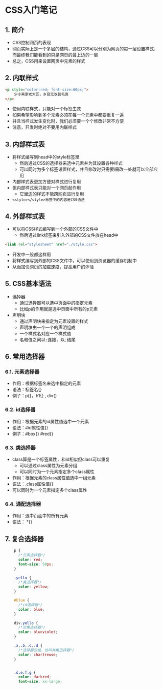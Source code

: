 # CSS入门笔记

## 1. 简介

- CSS控制网页的表现
- 网页实际上是一个多层的结构，通过CSS可以分别为网页的每一层设置样式，而最终我们能看到的只是网页的最上边的一层
- 总之，CSS用来设置网页中元素的样式

## 2. 内联样式

```html
<p style="color:red; font-size:60px;">
    少小离家老大回，乡音无改鬓毛衰
</p>
```

- 使用内联样式，只能对一个标签生效
- 如果希望影响到多个元素必须在每一个元素中都要重复一遍
- 并且当样式发生变化时，我们必须要一个个修改非常不方便
- 注意，开发时绝对不要用内联样式

## 3. 内部样式表

- 将样式编写到head中的style标签里
  - 然后通过CSS的选择器来选中元素并为其设置各种样式
  - 可以同时为多个标签设置样式，并且修改时只需要i需改一处就可以全部应用
- 内部样式表更加方便对样式进行复用
- 但内部样式表只能对一个网页起作用
  - 它里边的样式不能跨网页进行复用
- `<style></style>标签中的内容是CSS语法`

## 4. 外部样式表

- 可以将CSS样式编写到一个外部的CSS文件中
  - 然后通过link标签来引入外部的CSS文件放在head中

```html
<link rel="stylesheet" href="./style.css"> 
```

- 开发中一般都这样用
- 将样式编写到外部的CSS文件中，可以使用到浏览器的缓存机制中
- 从而加快网页的加载速度，提高用户的体验



## 5. CSS基本语法

- 选择器
  - 通过选择器可以选中页面中的指定元素
  - 比如p的作用就是选中页面中所有的p元素
- 声明块
  - 通过声明块来指定为元素设置的样式
  - 声明块由一个一个的声明组成
  - 一个样式名对应一个样式值
  - 名和值之间以`:`连接，以`;`结尾



## 6. 常用选择器

### 6.1. 元素选择器

- 作用：根据标签名来选中指定的元素
- 语法：标签名{}
- 例子：p{}，h1{} , div{}

### 6.2. id选择器

- 作用：根据元素的id属性值选中一个元素
- 语法：#id属性值{}
- 例子：#box{} #red{}

### 6.3. 类选择器

- class算是一个标签属性，和id相似但class可以重复
  - 可以通过class属性为元素分组
  - 可以同时为一个元素指定多个class属性
- 作用：根据元素的class属性值选中一组元素
- 语法：.class属性值{}
- 可以同时为一个元素指定多个class属性

### 6.4. 通配选择器

- 作用：选中页面中的所有元素
- 语法： *{}



## 7. 复合选择器

```CSS
    p {
      /*元素选择器*/
      color: red;
      font-size: 50px;
    }

    .yello {
      /*类选择器*/
      color: yellow;
    }

    #blue {
      /*id选择器*/
      color: blue;
    }

    div.yello {
      /*交集选择器*/
      color: blueviolet;
    }

    .a,.b,.c,.d {
      /*选择器分组，也叫并集选择器*/
      color: chartreuse;
    }


    .d.e.f.g {
      color: darkred;
      font-size: xx-large;
```



